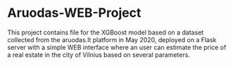 # Aruodas-WEB-Project

This project contains file for the XGBoost model  based on a dataset collected from the aruodas.lt platform in May 2020, deployed on a Flask server with a simple WEB interface where an user can estimate the price of a real estate in the city of Vilnius based on several parameters.
